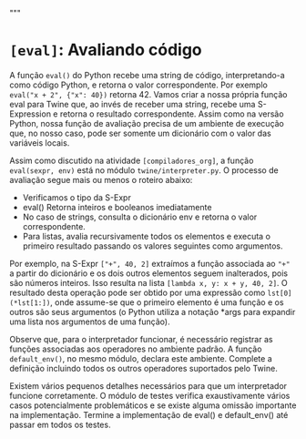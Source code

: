 """
# `[eval]`: Avaliando código

A função `eval()` do Python recebe uma string de código, interpretando-a como código Python, e retorna o valor correspondente. Por exemplo `eval("x + 2", {"x": 40})` retorna 42. Vamos criar a nossa própria função eval para Twine que, ao invés de receber uma string, recebe uma S-Expression e retorna o resultado correspondente. Assim como na versão Python, nossa função de avaliação precisa de um ambiente de execução que, no nosso caso, pode ser somente um dicionário com o valor das variáveis locais.

Assim como discutido na atividade `[compiladores_org]`, a função `eval(sexpr, env)` está no módulo `twine/interpreter.py`. O processo de avaliação segue mais ou menos o roteiro abaixo:

- Verificamos o tipo da S-Expr
- eval() Retorna inteiros e booleanos imediatamente
- No caso de strings, consulta o dicionário env e retorna o valor correspondente.
- Para listas, avalia recursivamente todos os elementos e executa o primeiro resultado passando os valores seguintes como argumentos. 

Por exemplo, na S-Expr `["+", 40, 2]` extraímos a função associada ao `"+"` a partir do dicionário e os dois outros elementos seguem inalterados, pois são números inteiros. Isso resulta na lista `[lambda x, y: x + y, 40, 2]`. O resultado desta operação pode ser obtido por uma expressão como `lst[0](*lst[1:])`, onde assume-se que o primeiro elemento é uma função e os outros são seus argumentos (o Python utiliza a notação *args para expandir uma lista nos argumentos de uma função).

Observe que, para o interpretador funcionar, é necessário registrar as funções associadas aos operadores no ambiente padrão. A função `default_env()`, no mesmo módulo, declara este ambiente. Complete a definição incluindo todos os outros operadores suportados pelo Twine. 

Existem vários pequenos detalhes necessários para que um interpretador funcione corretamente. O módulo de testes verifica exaustivamente vários casos potencialmente problemáticos e se existe alguma omissão importante na implementação. Termine a implementação de eval() e default_env() até passar em todos os testes. 

